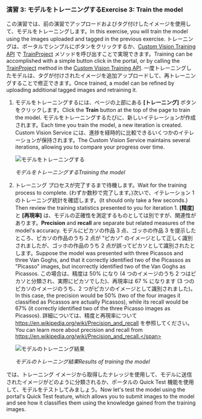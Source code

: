 ### <a name="exercise-3-train-the-model"></a><span data-ttu-id="b7d61-101">演習 3: モデルをトレーニングする</span><span class="sxs-lookup"><span data-stu-id="b7d61-101">Exercise 3: Train the model</span></span>

<span data-ttu-id="b7d61-102">この演習では、前の演習でアップロードおよびタグ付けしたイメージを使用して、モデルをトレーニングします。</span><span class="sxs-lookup"><span data-stu-id="b7d61-102">In this exercise, you will train the model using the images uploaded and tagged in the previous exercise.</span></span> <span data-ttu-id="b7d61-103">トレーニングは、ポータルでシンプルにボタンをクリックするか、[Custom Vision Training API](https://southcentralus.dev.cognitive.microsoft.com/docs/services/d9a10a4a5f8549599f1ecafc435119fa/operations/58d5835bc8cb231380095be3) で [TrainProject](https://southcentralus.dev.cognitive.microsoft.com/docs/services/d9a10a4a5f8549599f1ecafc435119fa/operations/58d5835bc8cb231380095bed) メソッドを呼び出すことで実現できます。</span><span class="sxs-lookup"><span data-stu-id="b7d61-103">Training can be accomplished with a simple button click in the portal, or by calling the [TrainProject](https://southcentralus.dev.cognitive.microsoft.com/docs/services/d9a10a4a5f8549599f1ecafc435119fa/operations/58d5835bc8cb231380095bed) method in the [Custom Vision Training API](https://southcentralus.dev.cognitive.microsoft.com/docs/services/d9a10a4a5f8549599f1ecafc435119fa/operations/58d5835bc8cb231380095be3).</span></span> <span data-ttu-id="b7d61-104">一度トレーニングしたモデルは、タグが付けされたイメージを追加アップロードして、再トレーニングすることで修正できます。</span><span class="sxs-lookup"><span data-stu-id="b7d61-104">Once trained, a model can be refined by uploading additional tagged images and retraining it.</span></span>
 
1. <span data-ttu-id="b7d61-105">モデルをトレーニングするには、ページの上部にある **[トレーニング]** ボタンをクリックします。</span><span class="sxs-lookup"><span data-stu-id="b7d61-105">Click the **Train** button at the top of the page to train the model.</span></span> <span data-ttu-id="b7d61-106">モデルをトレーニングするたびに、新しいイテレーションが作成されます。</span><span class="sxs-lookup"><span data-stu-id="b7d61-106">Each time you train the model, a new iteration is created.</span></span> <span data-ttu-id="b7d61-107">Custom Vision Service には、進捗を経時的に比較できるいくつかのイテレーションが保持されます。</span><span class="sxs-lookup"><span data-stu-id="b7d61-107">The Custom Vision Service maintains several iterations, allowing you to compare your progress over time.</span></span>

    ![モデルをトレーニングする](../images/portal-click-train.png)

    <span data-ttu-id="b7d61-109">_モデルをトレーニングする_</span><span class="sxs-lookup"><span data-stu-id="b7d61-109">_Training the model_</span></span>

1. <span data-ttu-id="b7d61-110">トレーニング プロセスが完了するまで待機します。</span><span class="sxs-lookup"><span data-stu-id="b7d61-110">Wait for the training process to complete.</span></span> <span data-ttu-id="b7d61-111">(わずか数秒で完了します。)次いで、イテレーション 1 のトレーニング統計を確認します。</span><span class="sxs-lookup"><span data-stu-id="b7d61-111">(It should only take a few seconds.) Then review the training statistics presented to you for iteration 1.</span></span> <span data-ttu-id="b7d61-112">**[精度]** と **[再現率]** は、モデルの正確性を測定するものとしては別ですが、関連性があります。</span><span class="sxs-lookup"><span data-stu-id="b7d61-112">**Precision** and **recall** are separate but related  measures of the model's accuracy.</span></span> <span data-ttu-id="b7d61-113">モデルにピカソの作品 3 点、ゴッホの作品 3 を提示したところ、ピカソの作品のうち 2 点が "ピカソ" のイメージとして正しく識別されましたが、ゴッホの作品のうち 2 点が誤ってピカソとして識別されたとします。</span><span class="sxs-lookup"><span data-stu-id="b7d61-113">Suppose the model was presented with three Picassos and three Van Goghs, and that it correctly identified two of the Picassos as "Picasso" images, but incorrectly identified two of the Van Goghs as Picassos.</span></span> <span data-ttu-id="b7d61-114">この場合は、精度は 50% になり (4 つのイメージのうち 2 つはピカソと分類され、実際にピカソでした)、再現率は 67 % になります (3 つのピカソのイメージのうち、2 つがピカソのイメージとして識別されました)。</span><span class="sxs-lookup"><span data-stu-id="b7d61-114">In this case, the precision would be 50% (two of the four images it classified as Picassos are actually Picassos), while its recall would be 67% (it correctly identified two of the three Picasso images as Picassos).</span></span> <span data-ttu-id="b7d61-115">詳細については、精度と再現率について https://en.wikipedia.org/wiki/Precision_and_recall を参照してください。</span><span class="sxs-lookup"><span data-stu-id="b7d61-115">You can learn more about precision and recall from https://en.wikipedia.org/wiki/Precision_and_recall.</span></span>

    ![モデルのトレーニング結果](../images/portal-train-complete.png)

    <span data-ttu-id="b7d61-117">_モデルのトレーニング結果_</span><span class="sxs-lookup"><span data-stu-id="b7d61-117">_Results of training the model_</span></span> 

<span data-ttu-id="b7d61-118">では、トレーニング イメージから取得したナレッジを使用して、モデルに送信されたイメージがどのように分類されるか、ポータルの Quick Test 機能を使用して、モデルをテストしてみましょう。</span><span class="sxs-lookup"><span data-stu-id="b7d61-118">Now let's test the model using the portal's Quick Test feature, which allows you to submit images to the model and see how it classifies them using the knowledge gained from the training images.</span></span>